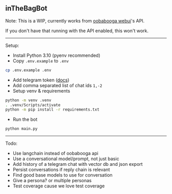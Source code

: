 ## inTheBagBot

Note: This is a WIP, currently works from [oobabooga webui](https://github.com/oobabooga/text-generation-webui)'s API.

If you don't have that running with the API enabled, this won't work.

---

Setup:

- Install Python 3.10 (pyenv recommended)
- Copy `.env.example` to `.env`
```bash
cp .env.example .env
```
- Add telegram token ([docs](https://core.telegram.org/bots/api))
- Add comma separated list of chat ids `1,-2`
- Setup venv & requirements
```bash
python -m venv .venv
. .venv/Scripts/activate
python -m pip install -r requirements.txt
```
- Run the bot
```bash
python main.py
```

--- 

Todo:
- Use langchain instead of oobabooga api
- Use a conversational model/prompt, not just basic
- Add history of a telegram chat with vector db and json export
- Persist conversations if reply chain is relevant
- Find good base models to use for conversation
- Give a persona? or multiple personas
- Test coverage cause we love test coverage
